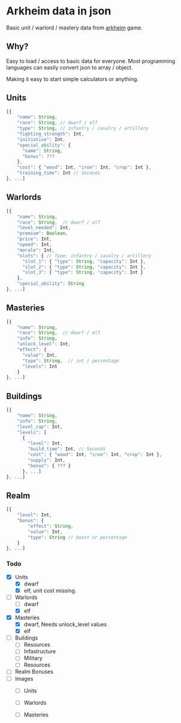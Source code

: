 # Arkheim data in json

Basic unit / warlord / mastery data from [arkheim](https://arkheim.com/) game. 

## Why?

Easy to load / access to basic data for everyone.
Most programming languages can easily convert json to array / object.

Making it easy to start simple calculators or anything.

## Units
```js
[{
    "name": String,
    "race": String, // dwarf / elf
    "type": String, // infantry / cavalry / artillery
    "fighting_strength": Int,
    "initiative": Int,
    "special_ability": {
      "name": String,
      "bonus": ???
    },
    "cost": { "wood": Int, "iron": Int, "crop": Int },
    "training_time": Int // Seconds
}, ...] 
```

## Warlords
```js
[{
    "name": String,
    "race": String,  // dwarf / elf
    "level_needed": Int,
    "premium": Boolean,
    "price": Int,
    "speed": Int,
    "morale": Int,
    "slots": { // Type: infantry / cavalry / artillery
      "slot_1": { "type": String, "capacity": Int },
      "slot_2": { "type": String, "capacity": Int },
      "slot_3": { "type": String, "capacity": Int }
    },
    "special_ability": String
}, ...]
```

## Masteries
```js
[{
    "name": String,
    "race": String,  // dwarf / elf
    "info": String,
    "unlock_level": Int,
    "effect": {
      "value": Int,
      "type": String,  // int / percentage
      "levels": Int
    }
}, ...]
```

## Buildings
```js
[{
    "name": String,
    "info": String,
    "level_cap": Int,
    "levels": [
      {
        "level": Int,
        "build_time": Int, // Seconds
        "cost": { "wood": Int, "iron": Int, "crop": Int },
        "supply": Int,
        "bonus": { ??? }
      }, ...]      
}, ...]
```

## Realm
```js
[{ 
    "level": Int, 
    "bonus": { 
        "effect": String, 
        "value": Int, 
        "type": String // boost or percentage
    }    
}, ...]
```




### Todo

- [x] Units
    - [x] dwarf
    - [x] elf, unit cost missing.
- [ ] Warlords
    - [ ] dwarf
    - [x] elf
- [x] Masteries
    - [x] dwarf, Needs unlock_level values
    - [x] elf
- [ ] Buildings
    - [ ] Resources
    - [ ] Infastructure
    - [ ] Military
    - [ ] Resources

- [ ] Realm Bonuses
- [ ] Images
    - [ ] Units
    - [ ] Warlords
    - [ ] Masteries


